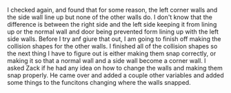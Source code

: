 I checked again, and found that for some reason, the left corner walls and the side wall line up but none of the other walls do. I don't know that the difference is between the right side and the left side keeping it from lining up or the normal wall and door being prevented form lining up with the left side walls. Before I try anf giure that out, I am going to finish off making the collision shapes for the other walls. I finished all of the collision shapes so the next thing I have to figure out is either making them snap correctly, or making it so that a normal wall and a side wall become a corner wall. I asked Zack if he had any idea on how to change the walls and making them snap properly. He came over and added a couple other variables and added some things to the funcitons changing where the walls snapped.
